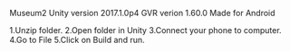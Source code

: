 Museum2
Unity version 2017.1.0p4 GVR verion 1.60.0 Made for Android

1.Unzip folder. 2.Open folder in Unity 3.Connect your phone to computer. 4.Go to File 5.Click on Build and run.